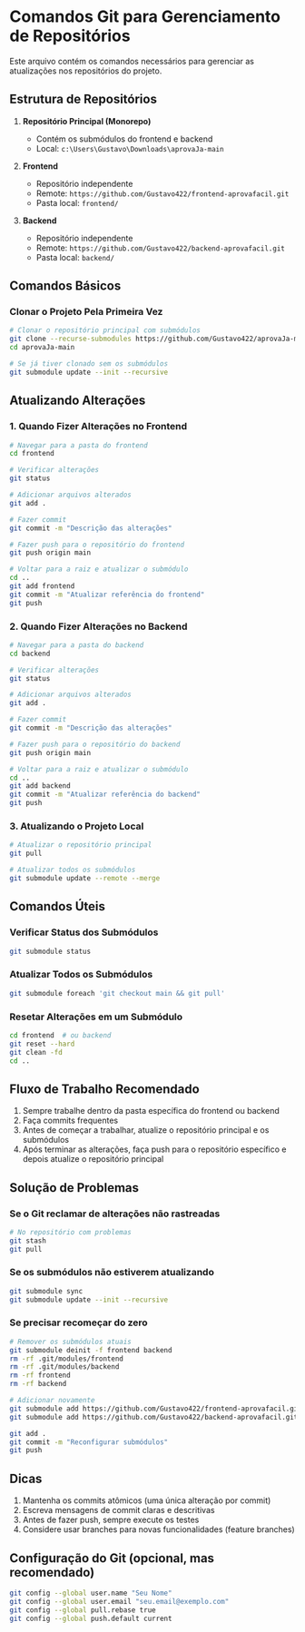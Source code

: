 # Comandos Git para Gerenciamento de Repositórios

Este arquivo contém os comandos necessários para gerenciar as atualizações nos repositórios do projeto.

## Estrutura de Repositórios

1. **Repositório Principal (Monorepo)**
   - Contém os submódulos do frontend e backend
   - Local: `c:\Users\Gustavo\Downloads\aprovaJa-main`

2. **Frontend**
   - Repositório independente
   - Remote: `https://github.com/Gustavo422/frontend-aprovafacil.git`
   - Pasta local: `frontend/`

3. **Backend**
   - Repositório independente
   - Remote: `https://github.com/Gustavo422/backend-aprovafacil.git`
   - Pasta local: `backend/`

## Comandos Básicos

### Clonar o Projeto Pela Primeira Vez

```bash
# Clonar o repositório principal com submódulos
git clone --recurse-submodules https://github.com/Gustavo422/aprovaJa-main.git
cd aprovaJa-main

# Se já tiver clonado sem os submódulos
git submodule update --init --recursive
```

## Atualizando Alterações

### 1. Quando Fizer Alterações no Frontend

```bash
# Navegar para a pasta do frontend
cd frontend

# Verificar alterações
git status

# Adicionar arquivos alterados
git add .

# Fazer commit
git commit -m "Descrição das alterações"

# Fazer push para o repositório do frontend
git push origin main

# Voltar para a raiz e atualizar o submódulo
cd ..
git add frontend
git commit -m "Atualizar referência do frontend"
git push
```

### 2. Quando Fizer Alterações no Backend

```bash
# Navegar para a pasta do backend
cd backend

# Verificar alterações
git status

# Adicionar arquivos alterados
git add .

# Fazer commit
git commit -m "Descrição das alterações"

# Fazer push para o repositório do backend
git push origin main

# Voltar para a raiz e atualizar o submódulo
cd ..
git add backend
git commit -m "Atualizar referência do backend"
git push
```

### 3. Atualizando o Projeto Local

```bash
# Atualizar o repositório principal
git pull

# Atualizar todos os submódulos
git submodule update --remote --merge
```

## Comandos Úteis

### Verificar Status dos Submódulos

```bash
git submodule status
```

### Atualizar Todos os Submódulos

```bash
git submodule foreach 'git checkout main && git pull'
```

### Resetar Alterações em um Submódulo

```bash
cd frontend  # ou backend
git reset --hard
git clean -fd
cd ..
```

## Fluxo de Trabalho Recomendado

1. Sempre trabalhe dentro da pasta específica do frontend ou backend
2. Faça commits frequentes
3. Antes de começar a trabalhar, atualize o repositório principal e os submódulos
4. Após terminar as alterações, faça push para o repositório específico e depois atualize o repositório principal

## Solução de Problemas

### Se o Git reclamar de alterações não rastreadas

```bash
# No repositório com problemas
git stash
git pull
```

### Se os submódulos não estiverem atualizando

```bash
git submodule sync
git submodule update --init --recursive
```

### Se precisar recomeçar do zero

```bash
# Remover os submódulos atuais
git submodule deinit -f frontend backend
rm -rf .git/modules/frontend
rm -rf .git/modules/backend
rm -rf frontend
rm -rf backend

# Adicionar novamente
git submodule add https://github.com/Gustavo422/frontend-aprovafacil.git frontend
git submodule add https://github.com/Gustavo422/backend-aprovafacil.git backend

git add .
git commit -m "Reconfigurar submódulos"
git push
```

## Dicas

1. Mantenha os commits atômicos (uma única alteração por commit)
2. Escreva mensagens de commit claras e descritivas
3. Antes de fazer push, sempre execute os testes
4. Considere usar branches para novas funcionalidades (feature branches)

## Configuração do Git (opcional, mas recomendado)

```bash
git config --global user.name "Seu Nome"
git config --global user.email "seu.email@exemplo.com"
git config --global pull.rebase true
git config --global push.default current
```

